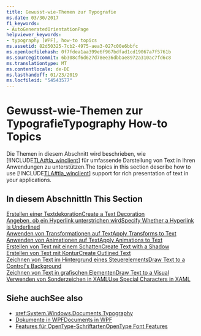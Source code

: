 ```yaml
---
title: Gewusst-wie-Themen zur Typografie
ms.date: 03/30/2017
f1_keywords:
- AutoGeneratedOrientationPage
helpviewer_keywords:
- typography [WPF], how-to topics
ms.assetid: 82d50325-7cb2-4975-aea3-027c00e6bbfc
ms.openlocfilehash: 0f7fdea1aa399e6f967bdfad1cd19067a7f5761b
ms.sourcegitcommit: 6b308cf6d627d78ee36dbbae8972a310ac7fd6c8
ms.translationtype: MT
ms.contentlocale: de-DE
ms.lasthandoff: 01/23/2019
ms.locfileid: "54543577"
---
```

# <a name="typography-how-to-topics"></a><span data-ttu-id="75fa4-102">Gewusst-wie-Themen zur Typografie</span><span class="sxs-lookup"><span data-stu-id="75fa4-102">Typography How-to Topics</span></span>
<span data-ttu-id="75fa4-103">Die Themen in diesem Abschnitt wird beschrieben, wie [!INCLUDE[TLA#tla_winclient](../../../../includes/tlasharptla-winclient-md.md)] für umfassende Darstellung von Text in Ihren Anwendungen zu unterstützen.</span><span class="sxs-lookup"><span data-stu-id="75fa4-103">The topics in this section describe how to use [!INCLUDE[TLA#tla_winclient](../../../../includes/tlasharptla-winclient-md.md)] support for rich presentation of text in your applications.</span></span>  
  
## <a name="in-this-section"></a><span data-ttu-id="75fa4-104">In diesem Abschnitt</span><span class="sxs-lookup"><span data-stu-id="75fa4-104">In This Section</span></span>  
 [<span data-ttu-id="75fa4-105">Erstellen einer Textdekoration</span><span class="sxs-lookup"><span data-stu-id="75fa4-105">Create a Text Decoration</span></span>](../../../../docs/framework/wpf/advanced/how-to-create-a-text-decoration.md)  
 [<span data-ttu-id="75fa4-106">Angeben, ob ein Hyperlink unterstrichen wird</span><span class="sxs-lookup"><span data-stu-id="75fa4-106">Specify Whether a Hyperlink is Underlined</span></span>](../../../../docs/framework/wpf/advanced/how-to-specify-whether-a-hyperlink-is-underlined.md)  
 [<span data-ttu-id="75fa4-107">Anwenden von Transformationen auf Text</span><span class="sxs-lookup"><span data-stu-id="75fa4-107">Apply Transforms to Text</span></span>](../../../../docs/framework/wpf/advanced/how-to-apply-transforms-to-text.md)  
 [<span data-ttu-id="75fa4-108">Anwenden von Animationen auf Text</span><span class="sxs-lookup"><span data-stu-id="75fa4-108">Apply Animations to Text</span></span>](../../../../docs/framework/wpf/advanced/how-to-apply-animations-to-text.md)  
 [<span data-ttu-id="75fa4-109">Erstellen von Text mit einem Schatten</span><span class="sxs-lookup"><span data-stu-id="75fa4-109">Create Text with a Shadow</span></span>](../../../../docs/framework/wpf/advanced/how-to-create-text-with-a-shadow.md)  
 [<span data-ttu-id="75fa4-110">Erstellen von Text mit Kontur</span><span class="sxs-lookup"><span data-stu-id="75fa4-110">Create Outlined Text</span></span>](../../../../docs/framework/wpf/advanced/how-to-create-outlined-text.md)  
 [<span data-ttu-id="75fa4-111">Zeichnen von Text im Hintergrund eines Steuerelements</span><span class="sxs-lookup"><span data-stu-id="75fa4-111">Draw Text to a Control's Background</span></span>](../../../../docs/framework/wpf/advanced/how-to-draw-text-to-a-control-background.md)  
 [<span data-ttu-id="75fa4-112">Zeichnen von Text in grafischen Elementen</span><span class="sxs-lookup"><span data-stu-id="75fa4-112">Draw Text to a Visual</span></span>](../../../../docs/framework/wpf/advanced/how-to-draw-text-to-a-visual.md)  
 [<span data-ttu-id="75fa4-113">Verwenden von Sonderzeichen in XAML</span><span class="sxs-lookup"><span data-stu-id="75fa4-113">Use Special Characters in XAML</span></span>](../../../../docs/framework/wpf/advanced/how-to-use-special-characters-in-xaml.md)  
  
## <a name="see-also"></a><span data-ttu-id="75fa4-114">Siehe auch</span><span class="sxs-lookup"><span data-stu-id="75fa4-114">See also</span></span>
- <xref:System.Windows.Documents.Typography>
- [<span data-ttu-id="75fa4-115">Dokumente in WPF</span><span class="sxs-lookup"><span data-stu-id="75fa4-115">Documents in WPF</span></span>](../../../../docs/framework/wpf/advanced/documents-in-wpf.md)
- [<span data-ttu-id="75fa4-116">Features für OpenType-Schriftarten</span><span class="sxs-lookup"><span data-stu-id="75fa4-116">OpenType Font Features</span></span>](../../../../docs/framework/wpf/advanced/opentype-font-features.md)
